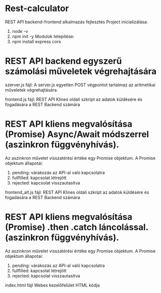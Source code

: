 # Rest-calculator
REST API backend-frontend alkalmazás fejlesztés
Project inicializálása:
1. node -v
2. npm init -y
Modulok telepítése:
3. npm install express cors
# REST API backend egyszerű számolási műveletek végrehajtására
szerver.js fájl:
A server.js egyetlen POST végpontot tartalmaz az aritmetikai műveletek végrehajtására.

frontend.js fájl:
REST API Klines oldali szkript az adatok küldésére és fogadására a REST Backend számára

# REST API kliens megvalósítása (Promise) Async/Await módszerrel (aszinkron függvényhívás).
Az aszinkron művelet visszatérési értéke egy Promise objektum.
A Promise objektum állapotai:
1. pending: várakozás az API-al való kapcsolatra
2. fullfilled: kapcsolat létrejött
3. rejected: kapcsolat visszautasítva

frontend_alt.js fájl:
REST API Klines oldali szkript az adatok küldésére és fogadására a REST Backend számára

# REST API kliens megvalósítása (Promise) .then .catch láncolással.(aszinkron függvényhívás).
Az aszinkron művelet visszatérési értéke egy Promise objektum.
A Promise objektum állapotai:
1. pending: várakozás az API-al való kapcsolatra
2. fullfilled: kapcsolat létrejött
3. rejected: kapcsolat visszautasítva

index.html fájl
Webes kezelőfelület HTML kódja
